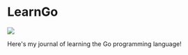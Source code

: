 # LearnGo

<img src="https://golang.org/lib/godoc/images/footer-gopher.jpg"/>

Here's my journal of learning the Go programming language!

